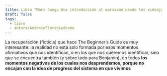 ```yaml
---
title: Libro "Marx Juega Una introducción al marxismo desde los videojuegos (y viceversa)" de Antonio Flores Ledesma
draft: false
tags:
  - libro
  - autora/AntonioFloresLedesma
---
```

La recuperación (ficticia) que hace The Beginner’s Guide es muy interesante: la realidad no está solo formada por esos momentos afirmativos que nos identifican, o en los que nos queremos identificar, sino que se encuentra también (y sobre todo para Benjamin), en todos **los momentos negativos de los cuales nos desprendemos, porque no encajan con la idea de progreso del sistema en que vivimos**